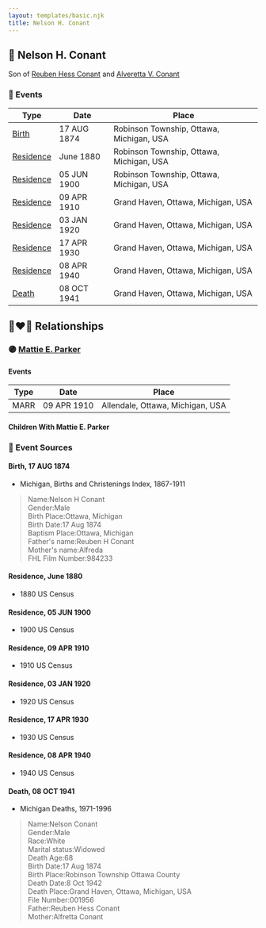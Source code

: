 ```yaml
---
layout: templates/basic.njk
title: Nelson H. Conant
---
```

## 🔵 Nelson H. Conant

Son of [Reuben Hess Conant](/people/3/37326838) and [Alveretta V. Conant](/people/6/60109856)

### 📆 Events

Type | Date | Place
------ | ------ | ------
[Birth](#event-0) | 17 AUG 1874 | Robinson Township, Ottawa, Michigan, USA
[Residence](#event-1) | June 1880 | Robinson Township, Ottawa, Michigan, USA
[Residence](#event-2) | 05 JUN 1900 | Robinson Township, Ottawa, Michigan, USA
[Residence](#event-3) | 09 APR 1910 | Grand Haven, Ottawa, Michigan, USA
[Residence](#event-4) | 03 JAN 1920 | Grand Haven, Ottawa, Michigan, USA
[Residence](#event-5) | 17 APR 1930 | Grand Haven, Ottawa, Michigan, USA
[Residence](#event-6) | 08 APR 1940 | Grand Haven, Ottawa, Michigan, USA
[Death](#event-7) | 08 OCT 1941 | Grand Haven, Ottawa, Michigan, USA

## 👩‍❤️‍👨 Relationships

### 🟣 [Mattie E. Parker](/people/9/92379008)

#### Events

Type | Date | Place
------ | ------ | ------
MARR | 09 APR 1910 | Allendale, Ottawa, Michigan, USA
#### Children With Mattie E. Parker
### 📰 Event Sources

#### <a id="event-0"></a> Birth, 17 AUG 1874
* Michigan, Births and Christenings Index, 1867-1911
>   
  > Name:Nelson H Conant  
  > Gender:Male  
  > Birth Place:Ottawa, Michigan  
  > Birth Date:17 Aug 1874  
  > Baptism Place:Ottawa, Michigan  
  > Father's name:Reuben H Conant  
  > Mother's name:Alfreda  
  > FHL Film Number:984233

#### <a id="event-1"></a> Residence, June 1880
* 1880 US Census

#### <a id="event-2"></a> Residence, 05 JUN 1900
* 1900 US Census

#### <a id="event-3"></a> Residence, 09 APR 1910
* 1910 US Census

#### <a id="event-4"></a> Residence, 03 JAN 1920
* 1920 US Census

#### <a id="event-5"></a> Residence, 17 APR 1930
* 1930 US Census

#### <a id="event-6"></a> Residence, 08 APR 1940
* 1940 US Census

#### <a id="event-7"></a> Death, 08 OCT 1941
* Michigan Deaths, 1971-1996
>   
  > Name:Nelson Conant  
  > Gender:Male  
  > Race:White  
  > Marital status:Widowed  
  > Death Age:68  
  > Birth Date:17 Aug 1874  
  > Birth Place:Robinson Township Ottawa County  
  > Death Date:8 Oct 1942  
  > Death Place:Grand Haven, Ottawa, Michigan, USA  
  > File Number:001956  
  > Father:Reuben Hess Conant  
  > Mother:Alfretta Conant